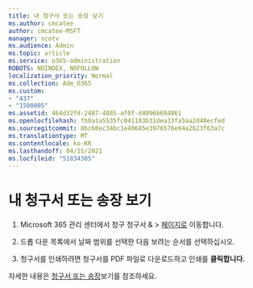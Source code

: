 ```yaml
---
title: 내 청구서 또는 송장 보기
ms.author: cmcatee
author: cmcatee-MSFT
manager: scotv
ms.audience: Admin
ms.topic: article
ms.service: o365-administration
ROBOTS: NOINDEX, NOFOLLOW
localization_priority: Normal
ms.collection: Adm_O365
ms.custom:
- "437"
- "1500005"
ms.assetid: 464d32fd-2487-4885-af0f-d4096b694861
ms.openlocfilehash: fb0a1a5535fc041103b31dea33fa5aa2d40ecfed
ms.sourcegitcommit: 8bc60ec34bc1e40685e3976576e04a2623f63a7c
ms.translationtype: MT
ms.contentlocale: ko-KR
ms.lasthandoff: 04/15/2021
ms.locfileid: "51834305"
---
```

# <a name="view-my-bill-or-invoice"></a>내 청구서 또는 송장 보기

1. Microsoft 365 관리 센터에서 청구  청구서 & \> [페이지로](https://go.microsoft.com/fwlink/p/?linkid=848039) 이동합니다.

2. 드롭 다운 목록에서 날짜 범위를 선택한 다음 보려는 순서를 선택하십시오.

3. 청구서를 인쇄하려면 청구서를 PDF 파일로 다운로드하고 인쇄를 **클릭합니다.**

자세한 내용은 [청구서 또는 송장](https://docs.microsoft.com/microsoft-365/commerce/billing-and-payments/view-your-bill-or-invoice)보기를 참조하세요.
